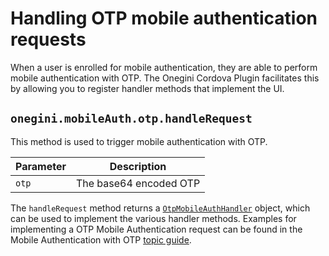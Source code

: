 # Handling OTP mobile authentication requests

<!-- toc -->

When a user is enrolled for mobile authentication, they are able to perform mobile authentication with OTP. The Onegini Cordova Plugin facilitates this by
allowing you to register handler methods that implement the UI.

## `onegini.mobileAuth.otp.handleRequest`

This method is used to trigger mobile authentication with OTP.

| Parameter | Description |
| --- | --- |
| `otp` | The base64 encoded OTP

The `handleRequest` method returns a [`OtpMobileAuthHandler`](OtpMobileAuthHandler.md) object, which can be used to implement the various handler methods.
Examples for implementing a OTP Mobile Authentication request can be found in the Mobile Authentication with OTP [topic guide](../../../topics/mobile-authentication-otp.md).
